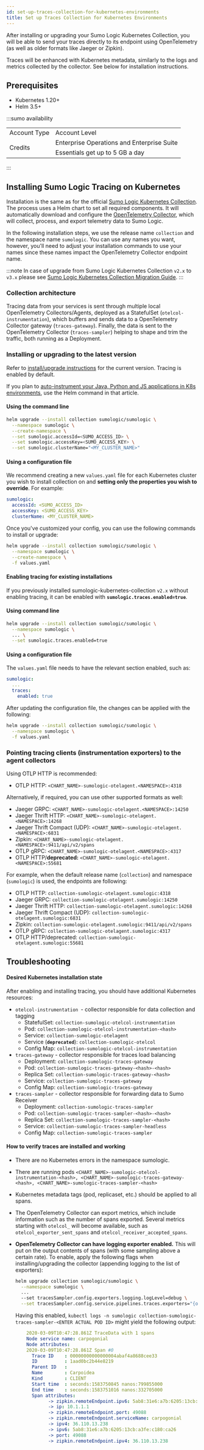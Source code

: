 ```yaml
---
id: set-up-traces-collection-for-kubernetes-environments
title: Set up Traces Collection for Kubernetes Environments
---
```


After installing or upgrading your Sumo Logic Kubernetes Collection, you will be able to send your traces directly to its endpoint using OpenTelemetry (as well as older formats like Jaeger or Zipkin).

Traces will be enhanced with Kubernetes metadata, similarly to the logs and metrics collected by the collector. See below for installation instructions.


## Prerequisites

* Kubernetes 1.20+
* Helm 3.5+

:::sumo availability

<table>
<tr>
<td>Account Type</td>
<td>Account Level</td>
</tr>
<tr>
<td rowspan="2">Credits</td>
<td>Enterprise Operations and Enterprise Suite</td>
</tr>
<tr>
<td>Essentials get up to 5 GB a day </td>
</tr>
</table>
:::


## Installing Sumo Logic Tracing on Kubernetes

Installation is the same as for the official [Sumo Logic Kubernetes Collection](https://github.com/SumoLogic/sumologic-kubernetes-collection). The process uses a Helm chart to set all required components. It will automatically download and configure the [OpenTelemetry Collector](https://github.com/SumoLogic/sumologic-otel-collector), which will collect, process, and export telemetry data to Sumo Logic.

In the following installation steps, we use the release name `collection` and the namespace name `sumologic`. You can use any names you want, however, you'll need to adjust your installation commands to use your names since these names impact the OpenTelemetry Collector endpoint name.

:::note
 In case of upgrade from Sumo Logic Kubernetes Collection `v2.x` to `v3.x` please see [Sumo Logic Kubernetes Collection Migration Guide](https://github.com/SumoLogic/sumologic-kubernetes-collection/blob/main/docs/v3-migration-doc.md).
::: 

### Collection architecture

Tracing data from your services is sent through multiple local OpenTelemetry Collectors/Agents, deployed as a StatefulSet (`otelcol-instrumentation`), which buffers and sends data to a OpenTelemetry Collector gateway (`traces-gateway`). Finally, the data is sent to the OpenTelemetry Collector (`traces-sampler`) helping to shape and trim the traffic, both running as a Deployment.

### Installing or upgrading to the latest version

Refer to [install/upgrade instructions](https://github.com/SumoLogic/sumologic-kubernetes-collection/blob/v3.0.0/docs/installation.md) for the current version. Tracing is enabled by default.

If you plan to [auto-instrument your Java, Python and JS applications in K8s environments](docs/apm/traces/get-started-transaction-tracing/opentelemetry-instrumentation/kubernetes.md), use the Helm command in that article.

#### Using the command line

```bash
helm upgrade --install collection sumologic/sumologic \
  --namespace sumologic \
  --create-namespace \
  --set sumologic.accessId=<SUMO_ACCESS_ID> \
  --set sumologic.accessKey=<SUMO_ACCESS_KEY> \
  --set sumologic.clusterName="<MY_CLUSTER_NAME>"
```

#### Using a configuration file

We recommend creating a new `values.yaml` file for each Kubernetes cluster you wish to install collection on and **setting only the properties you wish to override**. For example:

```yaml
sumologic:
  accessId: <SUMO_ACCESS_ID>
  accessKey: <SUMO_ACCESS_KEY>
  clusterName: <MY_CLUSTER_NAME>
```

Once you've customized your config, you can use the following commands to install or upgrade:

```bash
helm upgrade --install collection sumologic/sumologic \
  --namespace sumologic \
  --create-namespace \
  -f values.yaml
```


#### Enabling tracing for existing installations

If you previously installed sumologic-kubernetes-collection `v2.x` without enabling tracing, it can be enabled with **`sumologic.traces.enabled=true`**.


#### Using command line

```bash
helm upgrade --install collection sumologic/sumologic \
  --namespace sumologic \
  ... \
  --set sumologic.traces.enabled=true
```


#### Using a configuration file

The `values.yaml` file needs to have the relevant section enabled, such as:


```yaml
sumologic:
  ...
  traces:
    enabled: true
```

After updating the configuration file, the changes can be applied with the following:

```bash
helm upgrade --install collection sumologic/sumologic \
  --namespace sumologic \
  -f values.yaml
```


### Pointing tracing clients (instrumentation exporters) to the agent collectors

Using OTLP HTTP is recommended:

* OTLP HTTP: `<CHART_NAME>-sumologic-otelagent.<NAMESPACE>:4318`

Alternatively, if required, you can use other supported formats as well:

* Jaeger GRPC: `<CHART_NAME>-sumologic-otelagent.<NAMESPACE>:14250`
* Jaeger Thrift HTTP: `<CHART_NAME>-sumologic-otelagent.<NAMESPACE>:14268`
* Jaeger Thrift Compact (UDP): `<CHART_NAME>-sumologic-otelagent.<NAMESPACE>:6831`
* Zipkin: `<CHART_NAME>-sumologic-otelagent.<NAMESPACE>:9411/api/v2/spans`
* OTLP gRPC: `<CHART_NAME>-sumologic-otelagent.<NAMESPACE>:4317`
* OTLP HTTP/**deprecated:** `<CHART_NAME>-sumologic-otelagent.<NAMESPACE>:55681`

For example, when the default release name (`collection`) and namespace (`sumologic`) is used, the endpoints are following:

* OTLP HTTP: `collection-sumologic-otelagent.sumologic:4318`
* Jaeger GRPC: `collection-sumologic-otelagent.sumologic:14250`
* Jaeger Thrift HTTP: `collection-sumologic-otelagent.sumologic:14268`
* Jaeger Thrift Compact (UDP): `collection-sumologic-otelagent.sumologic:6831`
* Zipkin: `collection-sumologic-otelagent.sumologic:9411/api/v2/spans`
* OTLP gRPC: `collection-sumologic-otelagent.sumologic:4317`
* OTLP HTTP/deprecated: `collection-sumologic-otelagent.sumologic:55681`


## Troubleshooting

#### Desired Kubernetes installation state

After enabling and installing tracing, you should have additional Kubernetes resources:

* `otelcol-instrumentation `- collector responsible for data collection and tagging
    * StatefulSet: `collection-sumologic-otelcol-instrumentation`
    * Pod: `collection-sumologic-otelcol-instrumentation-<hash>`
    * Service: `collection-sumologic-otelagent`
    * Service (**`deprecated`**): `collection-sumologic-otelcol` 
    * Config Map: `collection-sumologic-otelcol-instrumentation`
* `traces-gateway` - collector responsible for traces load balancing
    * Deployment: `collection-sumologic-traces-gateway`
    * Pod: `collection-sumologic-traces-gateway-<hash>-<hash>`
    * Replica Set: `collection-sumologic-traces-gateway-<hash>`
    * Service: `collection-sumologic-traces-gateway`
    * Config Map: `collection-sumologic-traces-gateway`
* `traces-sampler` - collector responsible for forwarding data to Sumo Receiver
    * Deployment: `collection-sumologic-traces-sampler`
    * Pod: `collection-sumologic-traces-sampler-<hash>-<hash>`
    * Replica Set: `collection-sumologic-traces-sampler-<hash>`
    * Service: `collection-sumologic-traces-sampler-headless`
    * Config Map: `collection-sumologic-traces-sampler`


#### How to verify traces are installed and working

* There are no Kubernetes errors in the namespace sumologic.
* There are running pods `<CHART_NAME>-sumologic-otelcol-instrumentation-<hash>, <CHART_NAME>-sumologic-traces-gateway-<hash>, <CHART_NAME>-sumologic-traces-sampler-<hash>`
* Kubernetes metadata tags (pod, replicaset, etc.) should be applied to all spans.
* The OpenTelemetry Collector can export metrics, which include information such as the number of spans exported. Several metrics starting with `otelcol_` will become available, such as `otelcol_exporter_sent_spans` and `otelcol_receiver_accepted_spans`.
* **OpenTelemetry Collector can have logging exporter enabled.** This will put on the output contents of spans (with some sampling above a certain rate). To enable, apply the following flags when installing/upgrading the collector (appending logging to the list of exporters):

    ```bash
    helm upgrade collection sumologic/sumologic \
      --namespace sumologic \
      ...
      --set tracesSampler.config.exporters.logging.logLevel=debug \
      --set tracesSampler.config.service.pipelines.traces.exporters="{otlphttp,logging}"
    ```

  Having this enabled, `kubectl logs -n sumologic collection-sumologic-traces-sampler-<ENTER ACTUAL POD ID>` might yield the following output:
  
  ```yaml
      2020-03-09T10:47:28.861Z TraceData with 1 spans
      Node service name: carpogonial
      Node attributes:
      2020-03-09T10:47:28.861Z Span #0
        Trace ID    : 00000000000000004abaf4a8688cee33
        ID          : 1aad0bc2b44e8219
        Parent ID   :
        Name        : Carpoidea
        Kind        : CLIENT
        Start time  : seconds:1583750845 nanos:799855000
        End time    : seconds:1583751016 nanos:332705000
        Span attributes:
              -> zipkin.remoteEndpoint.ipv6: 5ab8:31e6:a7b:6205:13cb:a3fe:c180:ca26
              -> ip: 10.1.1.1
              -> zipkin.remoteEndpoint.port: 49088
              -> zipkin.remoteEndpoint.serviceName: carpogonial
              -> ipv4: 36.110.13.238
              -> ipv6: 5ab8:31e6:a7b:6205:13cb:a3fe:c180:ca26
              -> port: 49088
              -> zipkin.remoteEndpoint.ipv4: 36.110.13.238
  ```

